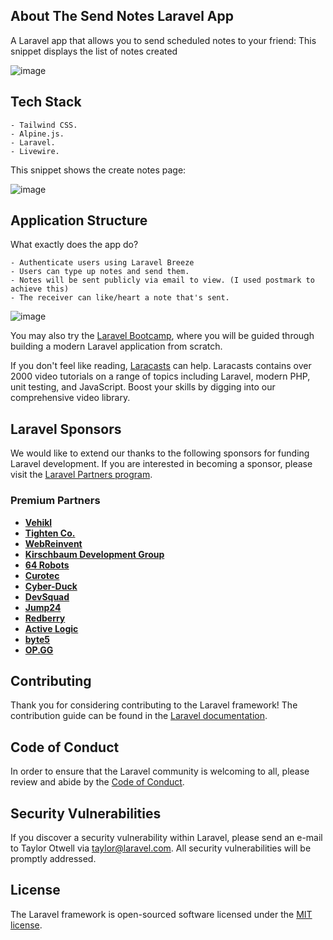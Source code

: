 
## About The Send Notes Laravel App

A Laravel app that allows you to send scheduled notes to your friend:
This snippet displays the list of notes created

![image](https://github.com/ken-calvins-o/sendnotes/assets/149637571/6dda41b4-ee54-4afe-93aa-81ff7937dd1c)


## Tech Stack

    - Tailwind CSS.
    - Alpine.js.
    - Laravel.
    - Livewire.
This snippet shows the create notes page:

![image](https://github.com/ken-calvins-o/sendnotes/assets/149637571/15ceef48-21c6-431d-8888-7ceb15e22fe3)


## Application Structure
What exactly does the app do?

    - Authenticate users using Laravel Breeze
    - Users can type up notes and send them.
    - Notes will be sent publicly via email to view. (I used postmark to achieve this)
    - The receiver can like/heart a note that's sent.

![image](https://github.com/ken-calvins-o/sendnotes/assets/149637571/79d7fd34-bc15-4fd7-863e-3203f8c67574)


You may also try the [Laravel Bootcamp](https://bootcamp.laravel.com), where you will be guided through building a modern Laravel application from scratch.

If you don't feel like reading, [Laracasts](https://laracasts.com) can help. Laracasts contains over 2000 video tutorials on a range of topics including Laravel, modern PHP, unit testing, and JavaScript. Boost your skills by digging into our comprehensive video library.

## Laravel Sponsors

We would like to extend our thanks to the following sponsors for funding Laravel development. If you are interested in becoming a sponsor, please visit the [Laravel Partners program](https://partners.laravel.com).

### Premium Partners

- **[Vehikl](https://vehikl.com/)**
- **[Tighten Co.](https://tighten.co)**
- **[WebReinvent](https://webreinvent.com/)**
- **[Kirschbaum Development Group](https://kirschbaumdevelopment.com)**
- **[64 Robots](https://64robots.com)**
- **[Curotec](https://www.curotec.com/services/technologies/laravel/)**
- **[Cyber-Duck](https://cyber-duck.co.uk)**
- **[DevSquad](https://devsquad.com/hire-laravel-developers)**
- **[Jump24](https://jump24.co.uk)**
- **[Redberry](https://redberry.international/laravel/)**
- **[Active Logic](https://activelogic.com)**
- **[byte5](https://byte5.de)**
- **[OP.GG](https://op.gg)**

## Contributing

Thank you for considering contributing to the Laravel framework! The contribution guide can be found in the [Laravel documentation](https://laravel.com/docs/contributions).

## Code of Conduct

In order to ensure that the Laravel community is welcoming to all, please review and abide by the [Code of Conduct](https://laravel.com/docs/contributions#code-of-conduct).

## Security Vulnerabilities

If you discover a security vulnerability within Laravel, please send an e-mail to Taylor Otwell via [taylor@laravel.com](mailto:taylor@laravel.com). All security vulnerabilities will be promptly addressed.

## License

The Laravel framework is open-sourced software licensed under the [MIT license](https://opensource.org/licenses/MIT).
